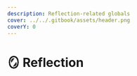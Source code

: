 ```yaml
---
description: Reflection-related globals
cover: ../../.gitbook/assets/header.png
coverY: 0
---
```


# 🪞 Reflection

